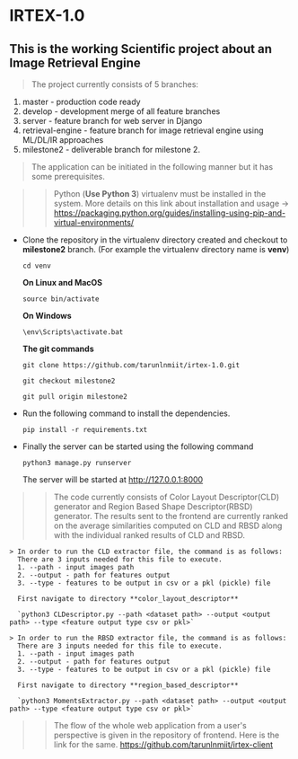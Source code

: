 # IRTEX-1.0

## This is the working Scientific project about an Image Retrieval Engine

> The project currently consists of 5 branches:
  1. master - production code ready
  2. develop - development merge of all feature branches
  3. server - feature branch for web server in Django
  4. retrieval-engine - feature branch for image retrieval engine using ML/DL/IR approaches
  5. milestone2 - deliverable branch for milestone 2.
  
> The application can be initiated in the following manner but it has some prerequisites.

  >> Python (**Use Python 3**) virtualenv must be installed in the system. More details on this link about installation and usage -> https://packaging.python.org/guides/installing-using-pip-and-virtual-environments/
  
  * Clone the repository in the virtualenv directory created and checkout to **milestone2** branch. (For example the virtualenv directory name is **venv**) 
      
      `cd venv`
      
      **On Linux and MacOS**
      
      `source bin/activate`
      
      **On Windows**
      
      `\env\Scripts\activate.bat`
      
      **The git commands**
      
      `git clone https://github.com/tarunlnmiit/irtex-1.0.git`
      
      `git checkout milestone2`
      
      `git pull origin milestone2`
  
  * Run the following command to install the dependencies.

      `pip install -r requirements.txt`
      
  * Finally the server can be started using the following command

      `python3 manage.py runserver`
      
      The server will be started at http://127.0.0.1:8000
  
  >> The code currently consists of Color Layout Descriptor(CLD) generator and Region Based Shape Descriptor(RBSD) generator. The results sent to the frontend are currently ranked on the average similarities computed on CLD and RBSD along with the individual ranked results of CLD and RBSD.
  
    > In order to run the CLD extractor file, the command is as follows:
      There are 3 inputs needed for this file to execute. 
      1. --path - input images path
      2. --output - path for features output
      3. --type - features to be output in csv or a pkl (pickle) file
      
      First navigate to directory **color_layout_descriptor**
      
      `python3 CLDescriptor.py --path <dataset path> --output <output path> --type <feature output type csv or pkl>`

    > In order to run the RBSD extractor file, the command is as follows:
      There are 3 inputs needed for this file to execute. 
      1. --path - input images path
      2. --output - path for features output
      3. --type - features to be output in csv or a pkl (pickle) file
      
      First navigate to directory **region_based_descriptor**
      
      `python3 MomentsExtractor.py --path <dataset path> --output <output path> --type <feature output type csv or pkl>`

  >> The flow of the whole web application from a user's perspective is given in the repository of frontend. Here is the link for the same. https://github.com/tarunlnmiit/irtex-client
